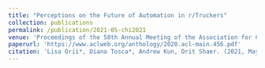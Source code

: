 ```yaml
---
title: "Perceptions on the Future of Automation in r/Truckers"
collection: publications
permalink: /publication/2021-05-chi2021
venue: 'Proceedings of the 58th Annual Meeting of the Association for Computational Linguistics'
paperurl: 'https://www.aclweb.org/anthology/2020.acl-main.456.pdf'
citation: 'Lisa Orii*, Diana Tosca*, Andrew Kun, Orit Shaer. (2021, May). Perceptions on the Future of Automation in r/Truckers. <i>In Extended Abstracts of the 2021 CHI Conference on Human Factors in Computing Systems</i> (pp. 1-6).'
---
```

